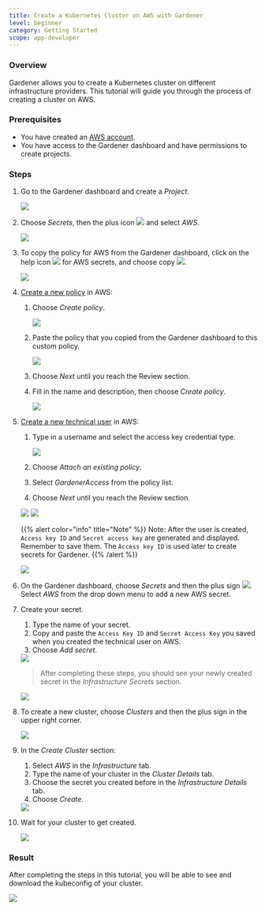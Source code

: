 ```yaml
---
title: Create a Kubernetes Cluster on AWS with Gardener
level: beginner
category: Getting Started
scope: app-developer
---
```


### Overview

Gardener allows you to create a Kubernetes cluster on different infrastructure providers. This tutorial will guide you through the process of creating a cluster on AWS.

### Prerequisites

- You have created an [AWS account](https://aws.amazon.com/).
- You have access to the Gardener dashboard and have permissions to create projects.

### Steps

1. Go to the Gardener dashboard and create a *Project*.

    <img src="images/new-gardener-project.png">


1. Choose *Secrets*, then the plus icon <img src="images/plus-icon.png"> and select *AWS*.

    <img src="images/create-secret-aws.png">

1. To copy the policy for AWS from the Gardener dashboard, click on the help icon <img src="images/help-icon.png"> for AWS secrets, and choose copy <img src="images/copy-icon.png">.

    <img src="images/gardener-copy-policy.png">

1. [Create a new policy](https://console.aws.amazon.com/iam/home?#/policies) in AWS:
    1. Choose *Create policy*.
        
        <img src="images/amazon-create-policy.png">
    
    1. Paste the policy that you copied from the Gardener dashboard to this custom policy.

        <img src="images/amazon-create-policy-json.png">

    1. Choose *Next* until you reach the Review section.

    1. Fill in the name and description, then choose *Create policy*.

        <img src="images/amazon-review-policy.png">
        

1. [Create a new technical user](https://console.aws.amazon.com/iam/home?#/users$new?step=details) in AWS:
    1. Type in a username and select the access key credential type.

        <img src="images/add-user.png">

    1. Choose *Attach an existing policy*.
    1. Select *GardenerAccess* from the policy list.
    1. Choose *Next* until you reach the Review section.

    <img src="images/attach-policy.png">

    <img src="images/finish-user.png">

    {{% alert color="info"  title="Note" %}}
    Note: After the user is created, `Access key ID` and `Secret access key` are generated and displayed. Remember to save them. The `Access key ID` is used later to create secrets for Gardener.
    {{% /alert %}}


    <img src="images/save-keys.png">

1. On the Gardener dashboard, choose *Secrets* and then the plus sign <img src="images/plus-icon.png">. Select *AWS* from the drop down menu to add a new AWS secret.

2. Create your secret.

    1. Type the name of your secret.
    2. Copy and paste the `Access Key ID` and `Secret Access Key` you saved when you created the technical user on AWS.
    3. Choose *Add secret*.
    <img src="images/add-aws-secret.png">

    >After completing these steps, you should see your newly created secret in the *Infrastructure Secrets* section.

    <img src="images/secret-stored.png">

3. To create a new cluster, choose *Clusters* and then the plus sign in the upper right corner.

    <img src="images/new-cluster.png">

4. In the *Create Cluster* section:
    1. Select *AWS* in the *Infrastructure* tab.
    2. Type the name of your cluster in the *Cluster Details* tab.
    3. Choose the secret you created before in the *Infrastructure Details* tab.
    4. Choose *Create*.

    <img src="images/create-cluster.png">

5. Wait for your cluster to get created.

    <img src="images/processing-cluster.png">

### Result

After completing the steps in this tutorial, you will be able to see and download the kubeconfig of your cluster.

  <img src="images/copy-kubeconfig.png">